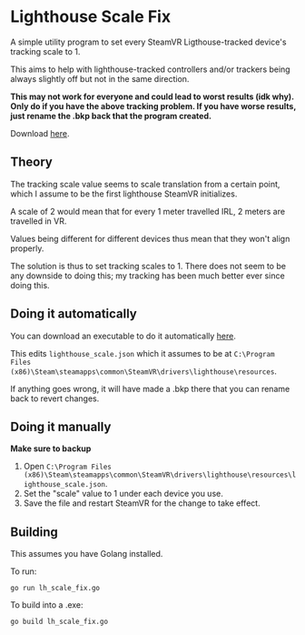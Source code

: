 # Lighthouse Scale Fix

A simple utility program to set every SteamVR Ligthouse-tracked device's tracking scale to 1.

This aims to help with lighthouse-tracked controllers and/or trackers being always slightly off but not in the same direction.

**This may not work for everyone and could lead to worst results (idk why). Only do if you have the above tracking problem. If you have worse results, just rename the .bkp back that the program created.**

Download [here](https://github.com/Louka3000/Lighthouse-Scale-Fix/releases/latest/download/lh_scale_fix.exe).

## Theory

The tracking scale value seems to scale translation from a certain point, which I assume to be the first lighthouse SteamVR initializes.

A scale of 2 would mean that for every 1 meter travelled IRL, 2 meters are travelled in VR.

Values being different for different devices thus mean that they won't align properly.

The solution is thus to set tracking scales to 1. There does not seem to be any downside to doing this; my tracking has been much better ever since doing this.

## Doing it automatically

You can download an executable to do it automatically [here](https://github.com/Louka3000/Lighthouse-Scale-Fix/releases/latest/download/lh_scale_fix.exe).

This edits `lighthouse_scale.json` which it assumes to be at `C:\Program Files (x86)\Steam\steamapps\common\SteamVR\drivers\lighthouse\resources`.

If anything goes wrong, it will have made a .bkp there that you can rename back to revert changes.

## Doing it manually

**Make sure to backup**

1. Open `C:\Program Files (x86)\Steam\steamapps\common\SteamVR\drivers\lighthouse\resources\lighthouse_scale.json`.
2. Set the "scale" value to 1 under each device you use.
3. Save the file and restart SteamVR for the change to take effect.

## Building

This assumes you have Golang installed.

To run:

`go run lh_scale_fix.go`

To build into a .exe:

`go build lh_scale_fix.go`
